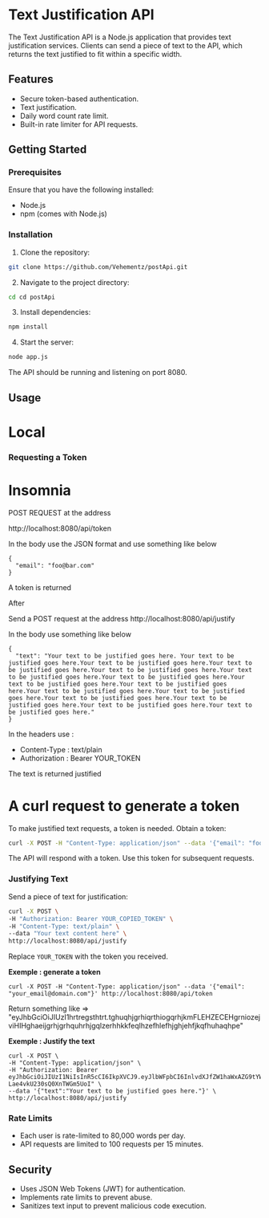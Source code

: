 
# Text Justification API

The Text Justification API is a Node.js application that provides text justification services. Clients can send a piece of text to the API, which returns the text justified to fit within a specific width.

## Features

- Secure token-based authentication.
- Text justification.
- Daily word count rate limit.
- Built-in rate limiter for API requests.

## Getting Started

### Prerequisites

Ensure that you have the following installed:

- Node.js
- npm (comes with Node.js)

### Installation

1. Clone the repository:
```bash
git clone https://github.com/Vehementz/postApi.git
```

2. Navigate to the project directory:
```bash
cd cd postApi
```

3. Install dependencies:
```bash
npm install
```

4. Start the server:
```bash
node app.js
```

The API should be running and listening on port 8080.

## Usage




# Local

### Requesting a Token

# Insomnia 

POST REQUEST at the address

http://localhost:8080/api/token


In the body use the JSON format and use something like below 

```
{
  "email": "foo@bar.com"
}
```
A token is returned 

After 

Send a POST request at the address
http://localhost:8080/api/justify

In the body use something like below 
```
{
  "text": "Your text to be justified goes here. Your text to be justified goes here.Your text to be justified goes here.Your text to be justified goes here.Your text to be justified goes here.Your text to be justified goes here.Your text to be justified goes here.Your text to be justified goes here.Your text to be justified goes here.Your text to be justified goes here.Your text to be justified goes here.Your text to be justified goes here.Your text to be justified goes here.Your text to be justified goes here.Your text to be justified goes here."
}

```

In the headers use :
- Content-Type : text/plain
- Authorization : Bearer YOUR_TOKEN 

The text is returned justified

# A curl request to generate a token 

To make justified text requests, a token is needed. Obtain a token:

```bash
curl -X POST -H "Content-Type: application/json" --data '{"email": "foo@bar.com"}' http://localhost:8080/api/token
```

The API will respond with a token. Use this token for subsequent requests.

### Justifying Text

Send a piece of text for justification:

```bash
curl -X POST \
-H "Authorization: Bearer YOUR_COPIED_TOKEN" \
-H "Content-Type: text/plain" \
--data "Your text content here" \
http://localhost:8080/api/justify
```
Replace `YOUR_TOKEN` with the token you received.


**Exemple : generate a token** 
```
curl -X POST -H "Content-Type: application/json" --data '{"email": "your_email@domain.com"}' http://localhost:8080/api/token
```
Return  something like => 
"eyJhbGciOiJIUzI1hrtregsthtrt.tghuqhjgrhiqrthiogqrhjkmFLEHZECEHgrniozejviHIHghaeijgrhjgrhquhrhjgqlzerhhkkfeqlhzefhlefhjghjehfjkqfhuhaqhpe"

**Exemple : Justify the text** 
```
curl -X POST \
-H "Content-Type: application/json" \
-H "Authorization: Bearer eyJhbGciOiJIUzI1NiIsInR5cCI6IkpXVCJ9.eyJlbWFpbCI6InlvdXJfZW1haWxAZG9tYWluLmNvbSIsImlhdCI6MTY5ODUwMDI0MywiZXhwIjoxNjk4NTg2NjQzfQ.pcXtWYb6T190tOngVAF-Lae4vkU230sQ0XnTWGm5UoI" \
--data '{"text":"Your text to be justified goes here."}' \
http://localhost:8080/api/justify
```

### Rate Limits

- Each user is rate-limited to 80,000 words per day.
- API requests are limited to 100 requests per 15 minutes.

## Security

- Uses JSON Web Tokens (JWT) for authentication.
- Implements rate limits to prevent abuse.
- Sanitizes text input to prevent malicious code execution.


